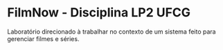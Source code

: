 
# FilmNow - Disciplina LP2 UFCG
Laboratório direcionado à trabalhar no contexto de um sistema feito para gerenciar filmes e séries.


